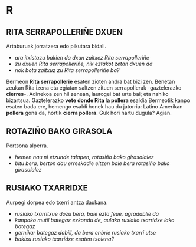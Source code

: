 # R #

## RITA SERRAPOLLERIÑE DXUEN ##

Artaburuak jorratzera edo pikutara bidali.

- *ara itxistazu bakien da dxun zaitxez Rita serrapolleriñe*
- *zu dxuen Rita serrapolleriñe, nik eztakot zetan dxuen da*
- *nok bota zaitxuz zu Rita serrapolleriñe ba?*

Bermeon **Rita serrapollerie** esaten zioten andra bat bizi zen. Benetan zeukan Rita izena eta egiatan saltzen zituen serrapollerak -gaztelerazko **cierres**-. Adinekoa zen hil zenean, laurogei bat urte bai; eta nahiko bizartsua. Gaztelerazko **vete donde Rita la pollera** esaldia Bermeotik kanpo esaten bada ere, hemengo esaldi honek hau du jatorria: Latino Amerikan **pollera** gona da, hortik **cierra pollera**. Guk hori hartu dugula? Agian.

## ROTAZIÑO BAKO GIRASOLA ##

Pertsona alperra.

- *hemen nau ni etzunde talapen, rotasiño bako girasolalez*
- *bitu bera, berton dau erreskadie eitzen baie bera rotasiño bako girasolalez*

## RUSIAKO TXARRIDXE ##

Aurpegi dorpea edo txerri antza daukana.

- *rusiako txarritxue dozu bera, baie ezta feue, agradablie da*
- *kanpoko mutil bategaz ezkondu de, aulako rusiako txarridxe lako bategaz*
- *gernikar bategaz dabill, da bera enbrie rusiako txarri utse*
- *bakixu rusiako txarridxe esaten tsoiena?*

